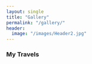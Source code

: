 ```yaml
---
layout: single
title: "Gallery"
permalink: "/gallery/"
header:
  image: "/images/Header2.jpg"
---
```


### My Travels
